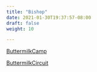 ```yaml
---
title: "Bishop"
date: 2021-01-30T19:37:57-08:00
draft: false
weight: 10

---
```


<a target="_blank" href="/xmeyers/static/maps/ButtermilkCamp.pdf">ButtermilkCamp</a> 

<a target="_blank" href="/xmeyers/static/maps/ButtermilkCircuit.pdf">ButtermilkCircuit</a> 
